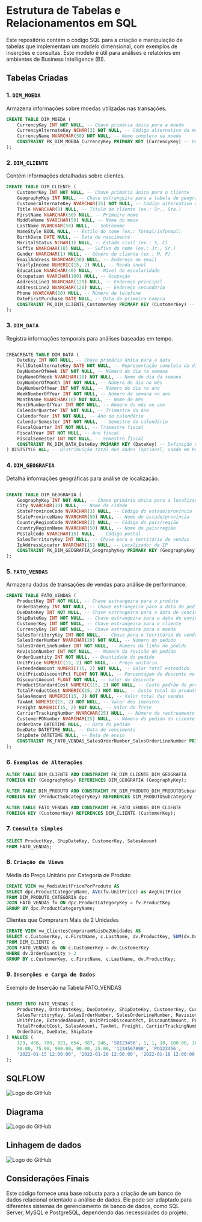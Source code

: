 # Estrutura de Tabelas e Relacionamentos em SQL

Este repositório contém o código SQL para a criação e manipulação de tabelas que implementam um modelo dimensional, com exemplos de inserções e consultas. Este modelo é útil para análises e relatórios em ambientes de Business Intelligence (BI).

## Tabelas Criadas

### 1. `DIM_MOEDA`

Armazena informações sobre moedas utilizadas nas transações.

```sql
CREATE TABLE DIM_MOEDA (
    CurrencyKey INT NOT NULL, -- Chave primária única para a moeda
    CurrencyAlternateKey NCHAR(3) NOT NULL, -- Código alternativo da moeda (3 caracteres, ex.: USD)
    CurrencyName NVARCHAR(50) NOT NULL, -- Nome completo da moeda
    CONSTRAINT PK_DIM_MOEDA_CurrencyKey PRIMARY KEY (CurrencyKey) -- Definição da chave primária
);
```

### 2. `DIM_CLIENTE`

Contém informações detalhadas sobre clientes.

```sql
CREATE TABLE DIM_CLIENTE (
    CustomerKey INT NOT NULL, -- Chave primária única para o cliente
    GeographyKey INT NULL, -- Chave estrangeira para a tabela de geografia
    CustomerAlternateKey NVARCHAR(15) NOT NULL, -- Código alternativo do cliente
    Title NVARCHAR(8) NULL, -- Título do cliente (ex.: Sr., Sra.)
    FirstName NVARCHAR(50) NULL, -- Primeiro nome
    MiddleName NVARCHAR(50) NULL, -- Nome do meio
    LastName NVARCHAR(50) NULL, -- Sobrenome
    NameStyle BOOL NULL, -- Estilo do nome (ex.: formal/informal)
    BirthDate DATE NULL, -- Data de nascimento
    MaritalStatus NCHAR(1) NULL, -- Estado civil (ex.: S, C)
    Suffix NVARCHAR(10) NULL, -- Sufixo do nome (ex.: Jr., Sr.)
    Gender NVARCHAR(1) NULL, -- Gênero do cliente (ex.: M, F)
    EmailAddress NVARCHAR(50) NULL, -- Endereço de email
    YearlyIncome NUMERIC(15, 2) NULL, -- Renda anual
    Education NVARCHAR(40) NULL, -- Nível de escolaridade
    Occupation NVARCHAR(100) NULL, -- Ocupação
    AddressLine1 NVARCHAR(120) NULL, -- Endereço principal
    AddressLine2 NVARCHAR(120) NULL, -- Endereço secundário
    Phone NVARCHAR(20) NULL, -- Número de telefone
    DateFirstPurchase DATE NULL, -- Data da primeira compra
    CONSTRAINT PK_DIM_CLIENTE_CustomerKey PRIMARY KEY (CustomerKey) -- Definição da chave primária
);
```

### 3. `DIM_DATA`

Registra informações temporais para análises baseadas em tempo.

```sql

CREACREATE TABLE DIM_DATA (
    DateKey INT NOT NULL, -- Chave primária única para a data
    FullDateAlternateKey DATE NOT NULL, -- Representação completa da data
    DayNumberOfWeek INT NOT NULL, -- Número do dia na semana
    DayNameOfWeek NVARCHAR(10) NOT NULL, -- Nome do dia da semana
    DayNumberOfMonth INT NOT NULL, -- Número do dia no mês
    DayNumberOfYear INT NOT NULL, -- Número do dia no ano
    WeekNumberOfYear INT NOT NULL, -- Número da semana no ano
    MonthName NVARCHAR(10) NOT NULL, -- Nome do mês
    MonthNumberOfYear INT NOT NULL, -- Número do mês no ano
    CalendarQuarter INT NOT NULL, -- Trimestre do ano
    CalendarYear INT NOT NULL, -- Ano do calendário
    CalendarSemester INT NOT NULL, -- Semestre do calendário
    FiscalQuarter INT NOT NULL, -- Trimestre fiscal
    FiscalYear INT NOT NULL, -- Ano fiscal
    FiscalSemester INT NOT NULL, -- Semestre fiscal
    CONSTRAINT PK_DIM_DATA_DateKey PRIMARY KEY (DateKey) -- Definição da chave primária
) DISTSTYLE ALL; -- Distribuição total dos dados (opcional, usado em Redshift).
```


### 4. `DIM_GEOGRAFIA`
Detalha informações geográficas para análise de localização.

```sql

CREATE TABLE DIM_GEOGRAFIA (
    GeographyKey INT NOT NULL, -- Chave primária única para a localização
    City NVARCHAR(30) NULL, -- Nome da cidade
    StateProvinceCode NVARCHAR(3) NULL, -- Código do estado/província
    StateProvinceName NVARCHAR(50) NULL, -- Nome do estado/província
    CountryRegionCode NVARCHAR(3) NULL, -- Código do país/região
    CountryRegionName NVARCHAR(50) NULL, -- Nome do país/região
    PostalCode NVARCHAR(15) NULL, -- Código postal
    SalesTerritoryKey INT NULL, -- Chave para o território de vendas
    IpAddressLocator NVARCHAR(15) NULL, -- Localizador de IP
    CONSTRAINT PK_DIM_GEOGRAFIA_GeographyKey PRIMARY KEY (GeographyKey) -- Definição da chave primária
);
```

### 5. `FATO_VENDAS`

Armazena dados de transações de vendas para análise de performance.

```sql
CREATE TABLE FATO_VENDAS (
    ProductKey INT NOT NULL, -- Chave estrangeira para o produto
    OrderDateKey INT NOT NULL, -- Chave estrangeira para a data do pedido
    DueDateKey INT NOT NULL, -- Chave estrangeira para a data de vencimento
    ShipDateKey INT NOT NULL, -- Chave estrangeira para a data de envio
    CustomerKey INT NOT NULL, -- Chave estrangeira para o cliente
    CurrencyKey INT NOT NULL, -- Chave estrangeira para a moeda
    SalesTerritoryKey INT NOT NULL, -- Chave para o território de vendas
    SalesOrderNumber NVARCHAR(20) NOT NULL, -- Número do pedido
    SalesOrderLineNumber INT NOT NULL, -- Número da linha no pedido
    RevisionNumber INT NOT NULL, -- Número da revisão do pedido
    OrderQuantity INT NOT NULL, -- Quantidade do pedido
    UnitPrice NUMERIC(15, 2) NOT NULL, -- Preço unitário
    ExtendedAmount NUMERIC(15, 2) NOT NULL, -- Valor total estendido
    UnitPriceDiscountPct FLOAT NOT NULL, -- Porcentagem de desconto no preço unitário
    DiscountAmount FLOAT NOT NULL, -- Valor do desconto
    ProductStandardCost NUMERIC(15, 2) NOT NULL, -- Custo padrão do produto
    TotalProductCost NUMERIC(15, 2) NOT NULL, -- Custo total do produto
    SalesAmount NUMERIC(15, 2) NOT NULL, -- Valor total das vendas
    TaxAmt NUMERIC(15, 2) NOT NULL, -- Valor dos impostos
    Freight NUMERIC(15, 2) NOT NULL, -- Valor do frete
    CarrierTrackingNumber NVARCHAR(25) NULL, -- Número de rastreamento do transporte
    CustomerPONumber NVARCHAR(25) NULL, -- Número do pedido do cliente
    OrderDate DATETIME NULL, -- Data do pedido
    DueDate DATETIME NULL, -- Data de vencimento
    ShipDate DATETIME NULL, -- Data de envio
    CONSTRAINT PK_FATO_VENDAS_SalesOrderNumber_SalesOrderLineNumber PRIMARY KEY (SalesOrderNumber, SalesOrderLineNumber) -- Definição da chave primária
);
```
### 6. `Exemplos de Alterações`
```sql
ALTER TABLE DIM_CLIENTE ADD CONSTRAINT FK_DIM_CLIENTE_DIM_GEOGRAFIA 
FOREIGN KEY (GeographyKey) REFERENCES DIM_GEOGRAFIA (GeographyKey);

ALTER TABLE DIM_PRODUTO ADD CONSTRAINT FK_DIM_PRODUTO_DIM_PRODUTOSubcategory 
FOREIGN KEY (ProductSubcategoryKey) REFERENCES DIM_PRODUTOSubcategory (ProductSubcategoryKey);

ALTER TABLE FATO_VENDAS ADD CONSTRAINT FK_FATO_VENDAS_DIM_CLIENTE 
FOREIGN KEY (CustomerKey) REFERENCES DIM_CLIENTE (CustomerKey);
```

### 7. `Consulta Simples`
```sql
SELECT ProductKey, ShipDateKey, CustomerKey, SalesAmount 
FROM FATO_VENDAS;
```
### 8. `Criação de Views`

Média do Preço Unitário por Categoria de Produto

```sql
CREATE VIEW vw_MediaUnitPricePorProduto AS
SELECT dpc.ProductCategoryName, AVG(fv.UnitPrice) as AvgUnitPrice
FROM DIM_PRODUTO_CATEGORIA dpc
JOIN FATO_VENDAS fv ON dpc.ProductCategoryKey = fv.ProductKey
GROUP BY dpc.ProductCategoryName;
```

Clientes que Compraram Mais de 2 Unidades
```sql
CREATE VIEW vw_ClientesCompraramMaisDe2Unidades AS
SELECT c.CustomerKey, c.FirstName, c.LastName, dv.ProductKey, SUM(dv.OrderQuantity) AS TotalOrderQuantity
FROM DIM_CLIENTE c
JOIN FATO_VENDAS dv ON c.CustomerKey = dv.CustomerKey
WHERE dv.OrderQuantity > 2
GROUP BY c.CustomerKey, c.FirstName, c.LastName, dv.ProductKey;
```

### 9. `Inserções e Carga de Dados`
Exemplo de Inserção na Tabela FATO_VENDAS
```sql

INSERT INTO FATO_VENDAS (
    ProductKey, OrderDateKey, DueDateKey, ShipDateKey, CustomerKey, CurrencyKey,
    SalesTerritoryKey, SalesOrderNumber, SalesOrderLineNumber, RevisionNumber, OrderQuantity,
    UnitPrice, ExtendedAmount, UnitPriceDiscountPct, DiscountAmount, ProductStandardCost,
    TotalProductCost, SalesAmount, TaxAmt, Freight, CarrierTrackingNumber, CustomerPONumber,
    OrderDate, DueDate, ShipDate
) VALUES (
    123, 456, 789, 321, 654, 987, 246, 'SO123456', 1, 1, 10, 100.00, 1000.00, 0.10, 100.00, 
    50.00, 75.00, 900.00, 90.00, 25.00, '1234567890', 'PO123456', 
    '2022-01-15 12:00:00', '2022-01-20 12:00:00', '2022-01-18 12:00:00'
);
```

## SQLFLOW
![Logo do GitHub](https://miro.medium.com/v2/resize:fit:1400/format:webp/1*VZ4Dn3YG21-sCYXil8UlCg.png)
## Diagrama
![Logo do GitHub](https://miro.medium.com/v2/resize:fit:1400/format:webp/1*ETvFc6iDiuS7hEyDczdOpA.png)
## Linhagem de dados 
![Logo do GitHub](https://miro.medium.com/v2/resize:fit:1400/format:webp/1*Kq7dTQgdJYSkzLCBXTvv8A.png)
## Considerações Finais
Este código fornece uma base robusta para a criação de um banco de dados relacional orientado a análise de dados. Ele pode ser adaptado para diferentes sistemas de gerenciamento de banco de dados, como SQL Server, MySQL e PostgreSQL, dependendo das necessidades do projeto.

